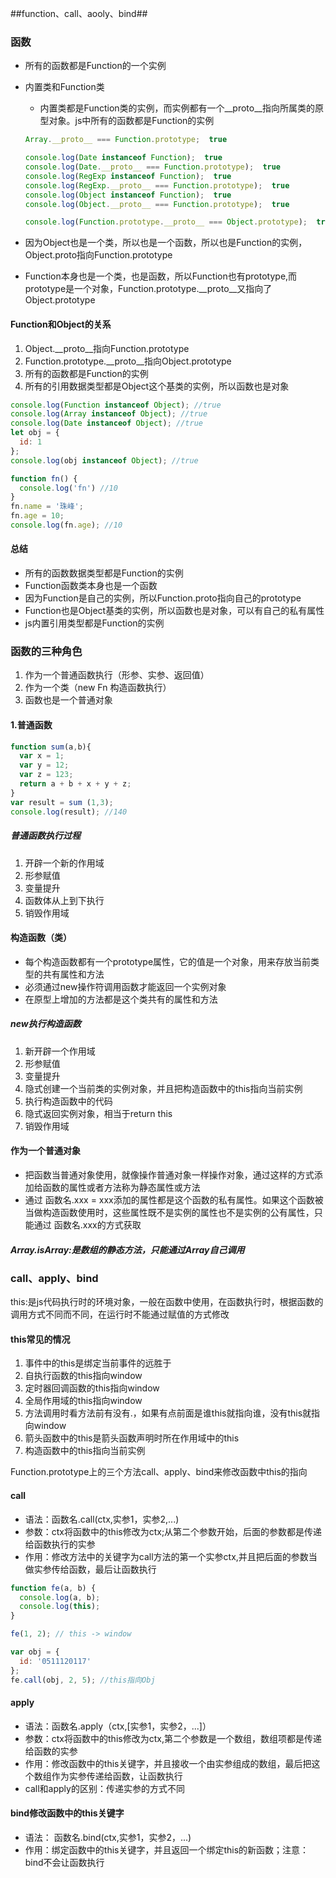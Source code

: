 ##function、call、aooly、bind##

### 函数 ###

- 所有的函数都是Function的一个实例
- 内置类和Function类
	- 内置类都是Function类的实例，而实例都有一个__proto__指向所属类的原型对象。js中所有的函数都是Function的实例

	```javascript
	Array.__proto__ === Function.prototype;  true

	console.log(Date instanceof Function);  true
	console.log(Date.__proto__ === Function.prototype);  true
	console.log(RegExp instanceof Function);  true
	console.log(RegExp.__proto__ === Function.prototype);  true
	console.log(Object instanceof Function);  true
	console.log(Object.__proto__ === Function.prototype);  true
	
	console.log(Function.prototype.__proto__ === Object.prototype);  true
	```
- 因为Object也是一个类，所以也是一个函数，所以也是Function的实例，Object.proto指向Function.prototype
- Function本身也是一个类，也是函数，所以Function也有prototype,而prototype是一个对象，Function.prototype.__proto__又指向了Object.prototype

#### Function和Object的关系 ####

1. Object.__proto__指向Function.prototype
2. Function.prototype.__proto__指向Object.prototype
3. 所有的函数都是Function的实例
4. 所有的引用数据类型都是Object这个基类的实例，所以函数也是对象

```javascript
console.log(Function instanceof Object); //true
console.log(Array instanceof Object); //true
console.log(Date instanceof Object); //true
let obj = {
  id: 1
};
console.log(obj instanceof Object); //true

function fn() {
  console.log('fn') //10
}
fn.name = '珠峰';
fn.age = 10;
console.log(fn.age); //10
```

#### 总结 ####
- 所有的函数数据类型都是Function的实例
- Function函数类本身也是一个函数
- 因为Function是自己的实例，所以Function.proto指向自己的prototype
- Function也是Object基类的实例，所以函数也是对象，可以有自己的私有属性
- js内置引用类型都是Function的实例

### 函数的三种角色 ###

1. 作为一个普通函数执行（形参、实参、返回值）
2. 作为一个类（new Fn 构造函数执行）
3. 函数也是一个普通对象

#### 1.普通函数 ####

```javascript
function sum(a,b){
  var x = 1;
  var y = 12;
  var z = 123;
  return a + b + x + y + z;
}
var result = sum (1,3);
console.log(result); //140
```

##### 普通函数执行过程 #####

1. 开辟一个新的作用域
2. 形参赋值
3. 变量提升
4. 函数体从上到下执行
5. 销毁作用域

#### 构造函数（类） ####

- 每个构造函数都有一个prototype属性，它的值是一个对象，用来存放当前类型的共有属性和方法
- 必须通过new操作符调用函数才能返回一个实例对象
- 在原型上增加的方法都是这个类共有的属性和方法


##### new执行构造函数 #####

1. 新开辟一个作用域
2. 形参赋值
3. 变量提升
4. 隐式创建一个当前类的实例对象，并且把构造函数中的this指向当前实例
5. 执行构造函数中的代码
6. 隐式返回实例对象，相当于return this
7. 销毁作用域

#### 作为一个普通对象 ####

- 把函数当普通对象使用，就像操作普通对象一样操作对象，通过这样的方式添加给函数的属性或者方法称为静态属性或方法
- 通过 函数名.xxx = xxx添加的属性都是这个函数的私有属性。如果这个函数被当做构造函数使用时，这些属性既不是实例的属性也不是实例的公有属性，只能通过 函数名.xxx的方式获取

##### Array.isArray:是数组的静态方法，只能通过Array自己调用 #####


### call、apply、bind ###

this:是js代码执行时的环境对象，一般在函数中使用，在函数执行时，根据函数的调用方式不同而不同，在运行时不能通过赋值的方式修改

#### this常见的情况 ####
1. 事件中的this是绑定当前事件的远胜于
2. 自执行函数的this指向window
3. 定时器回调函数的this指向window
4. 全局作用域的this指向window
5. 方法调用时看方法前有没有.，如果有点前面是谁this就指向谁，没有this就指向window
6. 箭头函数中的this是箭头函数声明时所在作用域中的this
7. 构造函数中的this指向当前实例

Function.prototype上的三个方法call、apply、bind来修改函数中this的指向

#### call ####
- 语法：函数名.call(ctx,实参1，实参2,...)
- 参数：ctx将函数中的this修改为ctx;从第二个参数开始，后面的参数都是传递给函数执行的实参
- 作用：修改方法中的关键字为call方法的第一个实参ctx,并且把后面的参数当做实参传给函数，最后让函数执行

```javascript
function fe(a, b) {
  console.log(a, b);
  console.log(this);
}

fe(1, 2); // this -> window

var obj = {
  id: '0511120117'
};
fe.call(obj, 2, 5); //this指向Obj


```

#### apply ####
- 语法：函数名.apply（ctx,[实参1，实参2，...]）
- 参数：ctx将函数中的this修改为ctx,第二个参数是一个数组，数组项都是传递给函数的实参
- 作用：修改函数中的this关键字，并且接收一个由实参组成的数组，最后把这个数组作为实参传递给函数，让函数执行
- call和apply的区别：传递实参的方式不同



#### bind修改函数中的this关键字 ####

- 语法： 函数名.bind(ctx,实参1，实参2，...)
- 作用：绑定函数中的this关键字，并且返回一个绑定this的新函数；注意：bind不会让函数执行